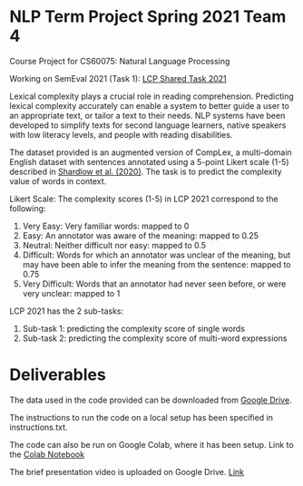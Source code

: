 # NLP Term Project Spring 2021 Team 4

Course Project for CS60075: Natural Language Processing

Working on SemEval 2021 (Task 1): [LCP Shared Task 2021](https://sites.google.com/view/lcpsharedtask2021)

Lexical complexity plays a crucial role in reading comprehension. Predicting lexical complexity accurately can enable a system to better guide a user to an appropriate text, or tailor a text to their needs. NLP systems have been developed to simplify texts for second language learners, native speakers with low literacy levels, and people with reading disabilities.

The dataset provided is an augmented version of CompLex, a multi-domain English dataset with sentences annotated using a 5-point Likert scale (1-5) described in [Shardlow et al. (2020)](https://arxiv.org/pdf/2003.07008.pdf). The task is to predict the complexity value of words in context.

Likert Scale: The complexity scores (1-5) in LCP 2021 correspond to the following:

1. Very Easy: Very familiar words: mapped to 0
2. Easy: An annotator was aware of the meaning: mapped to 0.25
3. Neutral: Neither difficult nor easy: mapped to 0.5
4. Difficult: Words for which an annotator was unclear of the meaning, but may have been able to infer the meaning from the sentence: mapped to 0.75
5. Very Difficult: Words that an annotator had never seen before, or were very unclear: mapped to 1

LCP 2021 has the 2 sub-tasks:
1. Sub-task 1: predicting the complexity score of single words
2. Sub-task 2: predicting the complexity score of multi-word expressions

# Deliverables
The data used in the code provided can be downloaded from [Google Drive](https://drive.google.com/drive/u/2/folders/1VcfuOHGu9OMn0qpjFw70fEmJ4pAjSfIa).

The instructions to run the code on a local setup has been specified in instructions.txt.

The code can also be run on Google Colab, where it has been setup. Link to the [Colab Notebook](https://colab.research.google.com/drive/15wGcIhXM_NNy6PNa-xLN6lBTnKU0zECJ?usp=sharing)

The brief presentation video is uploaded on Google Drive. [Link](https://drive.google.com/drive/folders/1r0LDocuY7C9kLta4itgJ4jdRVe7TrSyk?usp=sharing)
